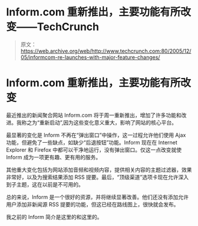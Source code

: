 # Inform.com 重新推出，主要功能有所改变——TechCrunch

> 原文：<https://web.archive.org/web/http://www.techcrunch.com:80/2005/12/05/informcom-re-launches-with-major-feature-changes/>

# Inform.com 重新推出，主要功能有所改变

最近推出的新闻聚合网站 Inform.com 将于周一重新推出，增加了许多功能和改进。我称之为“重新启动”,因为这些变化意义重大，影响了网站的核心平台。

最显著的变化是 Inform 不再在“弹出窗口”中操作，这一过程允许他们使用 Ajax 功能，但避免了一些缺点，如缺少“后退按钮”功能。Inform 现在在 Internet Explorer 和 Firefox 中都可以干净地运行，没有弹出窗口。仅这一点改变就使 Inform 成为一项更有趣、更有用的服务。

其他重大变化包括为网站添加音频和视频内容，提供相关内容的主题过滤器，效果非常好，以及为搜索结果添加 RSS 提要。最后，“顶级渠道”选项卡现在允许深入到子主题，这在以前是不可用的。

总的来说，Inform 是一个很好的资源，并将继续显著改善。他们还没有添加允许用户添加非新闻源 RSS 提要的功能，但这已经在路线图上，很快就会发布。

我之前的 Inform 简介是这里的和这里的。